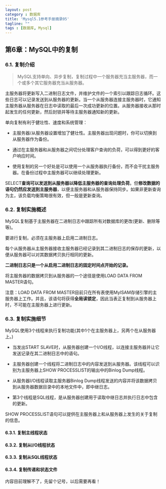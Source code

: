 ```yaml
---
layout: post
category : 数据库
title: 'Mysql5.1参考手册摘录05'
tagline: ""
tags : [数据库, Mysql]
---
```


## 第6章：MySQL中的复制

### 6.1. 复制介绍

> MySQL支持单向、异步复制，复制过程中一个服务器充当主服务器，而一个或多个其它服务器充当从服务器。

主服务器将更新写入二进制日志文件，并维护文件的一个索引以跟踪日志循环。这些日志可以记录发送到从服务器的更新。当一个从服务器连接主服务器时，它通知主服务器从服务器在日志中读取的最后一次成功更新的位置。从服务器接收从那时起发生的任何更新，然后封锁并等待主服务器通知新的更新。

<!--break-->

单向复制有利于健壮性、速度和系统管理：

- 主服务器/从服务器设置增加了健壮性。主服务器出现问题时，你可以切换到从服务器作为备份。

- 通过在主服务器和从服务器之间切分处理客户查询的负荷，可以得到更好的客户响应时间。

-  使用复制的另一个好处是可以使用一个从服务器执行备份，而不会干扰主服务器。在备份过程中主服务器可以继续处理更新。

SELECT**查询可以发送到从服务器以降低主服务器的查询处理负荷**。但**修改数据的语句仍然应发送到主服务器**，以便主服务器和从服务器保持同步。如果非更新查询为主，该负载均衡策略很有效，但一般是更新查询。

### 6.2. 复制实施概述

MySQL复制基于主服务器在二进制日志中跟踪所有对数据库的更改(更新、删除等等)。

要进行复制，必须在主服务器上启用二进制日志。

每个从服务器从主服务器接收主服务器已经记录到其二进制日志的保存的更新，以便从服务器可以对其数据拷贝执行相同的更新。

**二进制日志只是一个从启用二进制日志的固定时间点开始的记录。**

将主服务器的数据拷贝到从服务器的一个途径是使用LOAD DATA FROM MASTER语句。

注意：LOAD DATA FROM MASTER目前只在所有表使用MyISAM存储引擎的主服务器上工作。并且，该语句将获得**全局读锁定**，因此当表正复制到从服务器上时，不可能在主服务器上进行更新。

### 6.3. 复制实施细节

MySQL使用3个线程来执行复制功能(其中1个在主服务器上，另两个在从服务器上。)

- 当发出START SLAVE时，从服务器创建一个I/O线程，以连接主服务器并让它发送记录在其二进制日志中的语句。

- 主服务器创建一个线程将二进制日志中的内容发送到从服务器。该线程可以识别为主服务器上SHOW PROCESSLIST的输出中的Binlog Dump线程。

- 从服务器I/O线程读取主服务器Binlog Dump线程发送的内容并将该数据拷贝到从服务器数据目录中的本地文件中，即中继日志。

- 第3个线程是SQL线程，是从服务器创建用于读取中继日志并执行日志中包含的更新。

SHOW PROCESSLIST语句可以提供在主服务器上和从服务器上发生的关于复制的信息。

#### 6.3.1. 复制主线程状态

#### 6.3.2. 复制从I/O线程状态

#### 6.3.3. 复制从SQL线程状态

#### 6.3.4. 复制传递和状态文件

内容目前理解不了，先留个记号，以后需要再看！